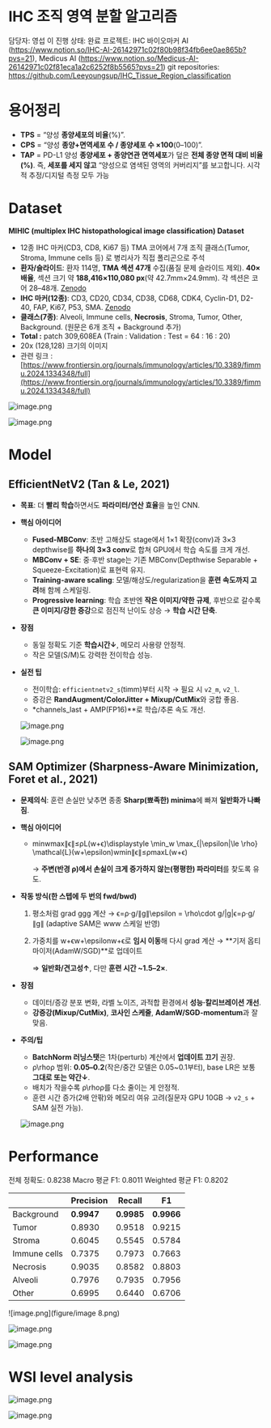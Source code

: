 # IHC 조직 영역 분할 알고리즘

담당자: 영섭 이
진행 상태: 완료
프로젝트: IHC 바이오마커 AI (https://www.notion.so/IHC-AI-26142971c02f80b98f34fb6ee0ae865b?pvs=21), Medicus AI (https://www.notion.so/Medicus-AI-26142971c02f81eca1a2c6252f8b5565?pvs=21)
git repositories: https://github.com/Leeyoungsup/IHC_Tissue_Region_classification

# 용어정리

- **TPS** = “양성 **종양세포의 비율**(%)”.
- **CPS** = “양성 **종양+면역세포 수 / 종양세포 수 ×100**(0–100)”.
- **TAP** = PD-L1 양성 **종양세포 + 종양연관 면역세포**가 덮은 **전체 종양 면적 대비 비율(%)**. 즉, **세포를 세지 않고** “양성으로 염색된 영역의 커버리지”를 보고합니다. 시각적 추정/디지털 측정 모두 가능

# Dataset

**MIHIC (multiplex IHC histopathological image classification) Dataset**

- 12종 IHC 마커(CD3, CD8, Ki67 등) TMA 코어에서 7개 조직 클래스(Tumor, Stroma, Immune cells 등) 로 병리사가 직접 폴리곤으로 주석
- **환자/슬라이드**: 환자 114명, **TMA 섹션 47개** 수집(품질 문제 슬라이드 제외). **40× 배율**, 섹션 크기 약 **188,416×110,080 px**(약 42.7mm×24.9mm). 각 섹션은 코어 28–48개. [Zenodo](https://zenodo.org/records/10065510)
- **IHC 마커(12종)**: CD3, CD20, CD34, CD38, CD68, CDK4, Cyclin-D1, D2-40, FAP, Ki67, P53, SMA. [Zenodo](https://zenodo.org/records/10065510)
- **클래스(7종)**: Alveoli, Immune cells, **Necrosis**, Stroma, Tumor, Other, Background. (원문은 6개 조직 + Background 추가)
- **Total :** patch 309,608EA (Train : Validation : Test = 64 : 16 : 20)
- 20x (128,128) 크기의 이미지
- 관련 링크 : [https://www.frontiersin.org/journals/immunology/articles/10.3389/fimmu.2024.1334348/full](https://www.frontiersin.org/journals/immunology/articles/10.3389/fimmu.2024.1334348/full)

![image.png](image.png)

![image.png](image%201.png)

# Model

## EfficientNetV2 (Tan & Le, 2021)

- **목표**: 더 **빨리 학습**하면서도 **파라미터/연산 효율**을 높인 CNN.
- **핵심 아이디어**
    - **Fused-MBConv**: 초반 고해상도 stage에서 1×1 확장(conv)과 3×3 depthwise를 **하나의 3×3 conv**로 합쳐 GPU에서 학습 속도를 크게 개선.
    - **MBConv + SE**: 중·후반 stage는 기존 MBConv(Depthwise Separable + Squeeze-Excitation)로 표현력 유지.
    - **Training-aware scaling**: 모델/해상도/regularization을 **훈련 속도까지 고려**해 함께 스케일링.
    - **Progressive learning**: 학습 초반엔 **작은 이미지/약한 규제**, 후반으로 갈수록 **큰 이미지/강한 증강**으로 점진적 난이도 상승 → **학습 시간 단축**.
- **장점**
    - 동일 정확도 기준 **학습시간↓**, 메모리 사용량 안정적.
    - 작은 모델(S/M)도 강력한 전이학습 성능.
- **실전 팁**
    - 전이학습: `efficientnetv2_s`(timm)부터 시작 → 필요 시 `v2_m`, `v2_l`.
    - 증강은 **RandAugment/ColorJitter + Mixup/CutMix**와 궁합 좋음.
    - *channels_last + AMP(FP16)**로 학습/추론 속도 개선.
    
    ![image.png](image%202.png)
    
    ![image.png](image%203.png)
    

## SAM Optimizer (Sharpness-Aware Minimization, Foret et al., 2021)

- **문제의식**: 훈련 손실만 낮추면 종종 **Sharp(뾰족한) minima**에 빠져 **일반화가 나빠짐**.
- **핵심 아이디어**
    - min⁡wmax⁡∥ϵ∥≤ρL(w+ϵ)\displaystyle \min_w \max_{\|\epsilon\|\le \rho} \mathcal{L}(w+\epsilon)wmin∥ϵ∥≤ρmaxL(w+ϵ)
        
        → **주변(반경 ρ)에서 손실이 크게 증가하지 않는(평평한) 파라미터**를 찾도록 유도.
        
- **작동 방식(한 스텝에 두 번의 fwd/bwd)**
    1. 평소처럼 grad ggg 계산 → ϵ=ρ⋅g/∥g∥\epsilon = \rho\cdot g/\|g\|ϵ=ρ⋅g/∥g∥ (adaptive SAM은 www 스케일 반영)
    2. 가중치를 w+ϵw+\epsilonw+ϵ로 **임시 이동**해 다시 grad 계산 → **기저 옵티마이저(AdamW/SGD)**로 업데이트
        
        ⇒ **일반화/견고성↑**, 다만 **훈련 시간 ~1.5–2×**.
        
- **장점**
    - 데이터/증강 분포 변화, 라벨 노이즈, 과적합 환경에서 **성능·칼리브레이션 개선**.
    - **강증강(Mixup/CutMix)**, **코사인 스케줄**, **AdamW/SGD-momentum**과 잘 맞음.
- **주의/팁**
    - **BatchNorm 러닝스탯**은 1차(perturb) 계산에서 **업데이트 끄기** 권장.
    - ρ\rhoρ 범위: **0.05–0.2**(작은/중간 모델은 0.05~0.1부터), base LR은 보통 **그대로 또는 약간↓**.
    - 배치가 작을수록 ρ\rhoρ를 다소 줄이는 게 안정적.
    - 훈련 시간 증가(2배 안팎)와 메모리 여유 고려(질문자 GPU 10GB → `v2_s` + SAM 실전 가능).
    
    ![image.png](image%204.png)
    

# Performance

전체 정확도: 0.8238
Macro 평균 F1: 0.8011
Weighted 평균 F1: 0.8202

|  | Precision | Recall |  F1 |
| --- | --- | --- | --- |
| Background  | **0.9947** | **0.9985** | **0.9966** |
| Tumor | 0.8930 | 0.9518 |  0.9215 |
| Stroma | 0.6045 | 0.5545 | 0.5784 |
| Immune cells | 0.7375 | 0.7973 | 0.7663 |
| Necrosis | 0.9035 | 0.8582 | 0.8803 |
| Alveoli | 0.7976 | 0.7935 | 0.7956 |
| Other  | 0.6995 | 0.6440 | 0.6706 |

![image.png](figure/image 8.png)

![image.png](image%206.png)

![image.png](image%207.png)

# WSI level analysis

![image.png](image%208.png)

![image.png](image%209.png)